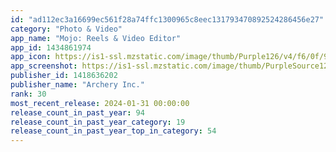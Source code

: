 ```yaml
---
id: "ad112ec3a16699ec561f28a74ffc1300965c8eec131793470892524286456e27"
category: "Photo & Video"
app_name: "Mojo: Reels & Video Editor"
app_id: 1434861974
app_icon: https://is1-ssl.mzstatic.com/image/thumb/Purple126/v4/f6/0f/91/f60f9142-6564-2390-dcbb-20ca8ee2949a/AppIcon-AppStore-0-1x_U007emarketing-0-10-0-85-220-0.png/1024x1024bb.png
app_screenshot: https://is1-ssl.mzstatic.com/image/thumb/PurpleSource126/v4/86/e8/cf/86e8cf7d-6d77-8f50-56d2-f6ba56e4f385/f6bef981-4e3a-4311-86b3-7edbc029ed09_01_iphone_X.jpg/1242x2688bb.png
publisher_id: 1418636202
publisher_name: "Archery Inc."
rank: 30
most_recent_release: 2024-01-31 00:00:00
release_count_in_past_year: 94
release_count_in_past_year_category: 19
release_count_in_past_year_top_in_category: 54
---
```

